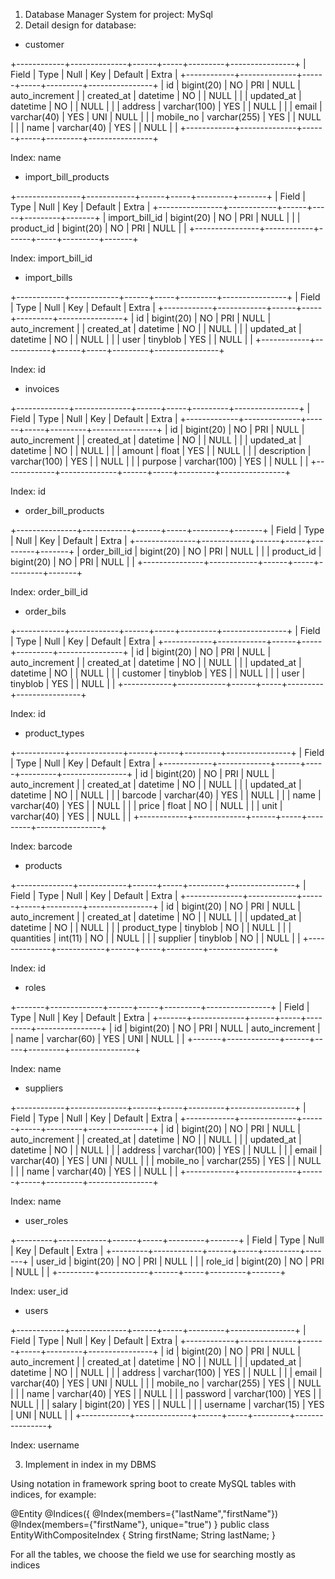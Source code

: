 1. Database Manager System for project: MySql
2. Detail design for database:

* customer

+------------+--------------+------+-----+---------+----------------+
| Field      | Type         | Null | Key | Default | Extra          |
+------------+--------------+------+-----+---------+----------------+
| id         | bigint(20)   | NO   | PRI | NULL    | auto_increment |
| created_at | datetime     | NO   |     | NULL    |                |
| updated_at | datetime     | NO   |     | NULL    |                |
| address    | varchar(100) | YES  |     | NULL    |                |
| email      | varchar(40)  | YES  | UNI | NULL    |                |
| mobile_no  | varchar(255) | YES  |     | NULL    |                |
| name       | varchar(40)  | YES  |     | NULL    |                |
+------------+--------------+------+-----+---------+----------------+

Index: name

* import_bill_products

+----------------+------------+------+-----+---------+-------+
| Field          | Type       | Null | Key | Default | Extra |
+----------------+------------+------+-----+---------+-------+
| import_bill_id | bigint(20) | NO   | PRI | NULL    |       |
| product_id     | bigint(20) | NO   | PRI | NULL    |       |
+----------------+------------+------+-----+---------+-------+

Index: import_bill_id

* import_bills

+------------+------------+------+-----+---------+----------------+
| Field      | Type       | Null | Key | Default | Extra          |
+------------+------------+------+-----+---------+----------------+
| id         | bigint(20) | NO   | PRI | NULL    | auto_increment |
| created_at | datetime   | NO   |     | NULL    |                |
| updated_at | datetime   | NO   |     | NULL    |                |
| user       | tinyblob   | YES  |     | NULL    |                |
+------------+------------+------+-----+---------+----------------+

Index: id

* invoices

+-------------+--------------+------+-----+---------+----------------+
| Field       | Type         | Null | Key | Default | Extra          |
+-------------+--------------+------+-----+---------+----------------+
| id          | bigint(20)   | NO   | PRI | NULL    | auto_increment |
| created_at  | datetime     | NO   |     | NULL    |                |
| updated_at  | datetime     | NO   |     | NULL    |                |
| amount      | float        | YES  |     | NULL    |                |
| description | varchar(100) | YES  |     | NULL    |                |
| purpose     | varchar(100) | YES  |     | NULL    |                |
+-------------+--------------+------+-----+---------+----------------+

Index: id

* order_bill_products

+---------------+------------+------+-----+---------+-------+
| Field         | Type       | Null | Key | Default | Extra |
+---------------+------------+------+-----+---------+-------+
| order_bill_id | bigint(20) | NO   | PRI | NULL    |       |
| product_id    | bigint(20) | NO   | PRI | NULL    |       |
+---------------+------------+------+-----+---------+-------+

Index: order_bill_id

* order_bils

+------------+------------+------+-----+---------+----------------+
| Field      | Type       | Null | Key | Default | Extra          |
+------------+------------+------+-----+---------+----------------+
| id         | bigint(20) | NO   | PRI | NULL    | auto_increment |
| created_at | datetime   | NO   |     | NULL    |                |
| updated_at | datetime   | NO   |     | NULL    |                |
| customer   | tinyblob   | YES  |     | NULL    |                |
| user       | tinyblob   | YES  |     | NULL    |                |
+------------+------------+------+-----+---------+----------------+

Index: id

* product_types

+------------+-------------+------+-----+---------+----------------+
| Field      | Type        | Null | Key | Default | Extra          |
+------------+-------------+------+-----+---------+----------------+
| id         | bigint(20)  | NO   | PRI | NULL    | auto_increment |
| created_at | datetime    | NO   |     | NULL    |                |
| updated_at | datetime    | NO   |     | NULL    |                |
| barcode    | varchar(40) | YES  |     | NULL    |                |
| name       | varchar(40) | YES  |     | NULL    |                |
| price      | float       | NO   |     | NULL    |                |
| unit       | varchar(40) | YES  |     | NULL    |                |
+------------+-------------+------+-----+---------+----------------+

Index: barcode

* products

+--------------+------------+------+-----+---------+----------------+
| Field        | Type       | Null | Key | Default | Extra          |
+--------------+------------+------+-----+---------+----------------+
| id           | bigint(20) | NO   | PRI | NULL    | auto_increment |
| created_at   | datetime   | NO   |     | NULL    |                |
| updated_at   | datetime   | NO   |     | NULL    |                |
| product_type | tinyblob   | NO   |     | NULL    |                |
| quantities   | int(11)    | NO   |     | NULL    |                |
| supplier     | tinyblob   | NO   |     | NULL    |                |
+--------------+------------+------+-----+---------+----------------+

Index: id

* roles

+-------+-------------+------+-----+---------+----------------+
| Field | Type        | Null | Key | Default | Extra          |
+-------+-------------+------+-----+---------+----------------+
| id    | bigint(20)  | NO   | PRI | NULL    | auto_increment |
| name  | varchar(60) | YES  | UNI | NULL    |                |
+-------+-------------+------+-----+---------+----------------+

Index: name

* suppliers

+------------+--------------+------+-----+---------+----------------+
| Field      | Type         | Null | Key | Default | Extra          |
+------------+--------------+------+-----+---------+----------------+
| id         | bigint(20)   | NO   | PRI | NULL    | auto_increment |
| created_at | datetime     | NO   |     | NULL    |                |
| updated_at | datetime     | NO   |     | NULL    |                |
| address    | varchar(100) | YES  |     | NULL    |                |
| email      | varchar(40)  | YES  | UNI | NULL    |                |
| mobile_no  | varchar(255) | YES  |     | NULL    |                |
| name       | varchar(40)  | YES  |     | NULL    |                |
+------------+--------------+------+-----+---------+----------------+

Index: name

* user_roles

+---------+------------+------+-----+---------+-------+
| Field   | Type       | Null | Key | Default | Extra |
+---------+------------+------+-----+---------+-------+
| user_id | bigint(20) | NO   | PRI | NULL    |       |
| role_id | bigint(20) | NO   | PRI | NULL    |       |
+---------+------------+------+-----+---------+-------+

Index: user_id

* users

+------------+--------------+------+-----+---------+----------------+
| Field      | Type         | Null | Key | Default | Extra          |
+------------+--------------+------+-----+---------+----------------+
| id         | bigint(20)   | NO   | PRI | NULL    | auto_increment |
| created_at | datetime     | NO   |     | NULL    |                |
| updated_at | datetime     | NO   |     | NULL    |                |
| address    | varchar(100) | YES  |     | NULL    |                |
| email      | varchar(40)  | YES  | UNI | NULL    |                |
| mobile_no  | varchar(255) | YES  |     | NULL    |                |
| name       | varchar(40)  | YES  |     | NULL    |                |
| password   | varchar(100) | YES  |     | NULL    |                |
| salary     | bigint(20)   | YES  |     | NULL    |                |
| username   | varchar(15)  | YES  | UNI | NULL    |                |
+------------+--------------+------+-----+---------+----------------+

Index: username

3. Implement in index in my DBMS

Using notation in framework spring boot to create MySQL tables with indices, for example:

@Entity
@Indices({
    @Index(members={"lastName","firstName"})
    @Index(members={"firstName"}, unique="true")
}
public class EntityWithCompositeIndex {
    String firstName;
    String lastName;
}

For all the tables, we choose the field we use for searching mostly as indices
